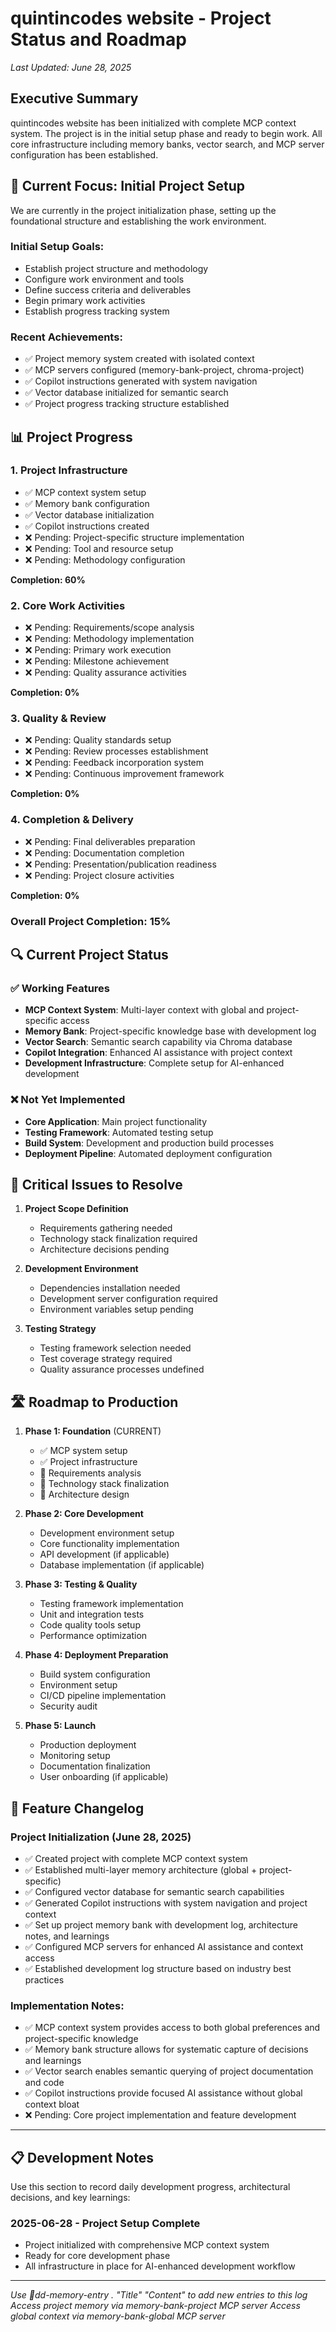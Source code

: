 # quintincodes website - Project Status and Roadmap

_Last Updated: June 28, 2025_

## Executive Summary

quintincodes website has been initialized with complete MCP context system. The project is in the initial setup phase and ready to begin work. All core infrastructure including memory banks, vector search, and MCP server configuration has been established.

## 🚀 Current Focus: Initial Project Setup

We are currently in the project initialization phase, setting up the foundational structure and establishing the work environment.

### Initial Setup Goals:

- Establish project structure and methodology  
- Configure work environment and tools
- Define success criteria and deliverables
- Begin primary work activities
- Establish progress tracking system

### Recent Achievements:

- ✅ Project memory system created with isolated context
- ✅ MCP servers configured (memory-bank-project, chroma-project)
- ✅ Copilot instructions generated with system navigation
- ✅ Vector database initialized for semantic search
- ✅ Project progress tracking structure established

## 📊 Project Progress

### 1. Project Infrastructure

- ✅ MCP context system setup
- ✅ Memory bank configuration
- ✅ Vector database initialization
- ✅ Copilot instructions created
- ❌ Pending: Project-specific structure implementation
- ❌ Pending: Tool and resource setup
- ❌ Pending: Methodology configuration

**Completion: 60%**

### 2. Core Work Activities

- ❌ Pending: Requirements/scope analysis
- ❌ Pending: Methodology implementation
- ❌ Pending: Primary work execution
- ❌ Pending: Milestone achievement
- ❌ Pending: Quality assurance activities

**Completion: 0%**

### 3. Quality & Review

- ❌ Pending: Quality standards setup
- ❌ Pending: Review processes establishment
- ❌ Pending: Feedback incorporation system
- ❌ Pending: Continuous improvement framework

**Completion: 0%**

### 4. Completion & Delivery

- ❌ Pending: Final deliverables preparation
- ❌ Pending: Documentation completion
- ❌ Pending: Presentation/publication readiness
- ❌ Pending: Project closure activities

**Completion: 0%**

### Overall Project Completion: 15%

## 🔍 Current Project Status

### ✅ Working Features

- **MCP Context System**: Multi-layer context with global and project-specific access
- **Memory Bank**: Project-specific knowledge base with development log
- **Vector Search**: Semantic search capability via Chroma database
- **Copilot Integration**: Enhanced AI assistance with project context
- **Development Infrastructure**: Complete setup for AI-enhanced development

### ❌ Not Yet Implemented

- **Core Application**: Main project functionality
- **Testing Framework**: Automated testing setup
- **Build System**: Development and production build processes
- **Deployment Pipeline**: Automated deployment configuration

## 🐛 Critical Issues to Resolve

1. **Project Scope Definition**
   - Requirements gathering needed
   - Technology stack finalization required
   - Architecture decisions pending

2. **Development Environment**
   - Dependencies installation needed
   - Development server configuration required
   - Environment variables setup pending

3. **Testing Strategy**
   - Testing framework selection needed
   - Test coverage strategy required
   - Quality assurance processes undefined

## 🛣️ Roadmap to Production

1. **Phase 1: Foundation** (CURRENT)
   - ✅ MCP system setup
   - ✅ Project infrastructure
   - 🔄 Requirements analysis
   - 🔄 Technology stack finalization
   - 🔄 Architecture design

2. **Phase 2: Core Development**
   - Development environment setup
   - Core functionality implementation
   - API development (if applicable)
   - Database implementation (if applicable)

3. **Phase 3: Testing & Quality**
   - Testing framework implementation
   - Unit and integration tests
   - Code quality tools setup
   - Performance optimization

4. **Phase 4: Deployment Preparation**
   - Build system configuration
   - Environment setup
   - CI/CD pipeline implementation
   - Security audit

5. **Phase 5: Launch**
   - Production deployment
   - Monitoring setup
   - Documentation finalization
   - User onboarding (if applicable)

## 📝 Feature Changelog

### Project Initialization (June 28, 2025)

- ✅ Created project with complete MCP context system
- ✅ Established multi-layer memory architecture (global + project-specific)
- ✅ Configured vector database for semantic search capabilities
- ✅ Generated Copilot instructions with system navigation and project context
- ✅ Set up project memory bank with development log, architecture notes, and learnings
- ✅ Configured MCP servers for enhanced AI assistance and context access
- ✅ Established development log structure based on industry best practices

### Implementation Notes:

- ✅ MCP context system provides access to both global preferences and project-specific knowledge
- ✅ Memory bank structure allows for systematic capture of decisions and learnings
- ✅ Vector search enables semantic querying of project documentation and code
- ✅ Copilot instructions provide focused AI assistance without global context bloat
- ❌ Pending: Core project implementation and feature development

---

## 📋 Development Notes

Use this section to record daily development progress, architectural decisions, and key learnings:

### 2025-06-28 - Project Setup Complete
- Project initialized with comprehensive MCP context system
- Ready for core development phase
- All infrastructure in place for AI-enhanced development workflow

---

*Use dd-memory-entry . "Title" "Content" to add new entries to this log*
*Access project memory via memory-bank-project MCP server*
*Access global context via memory-bank-global MCP server*

